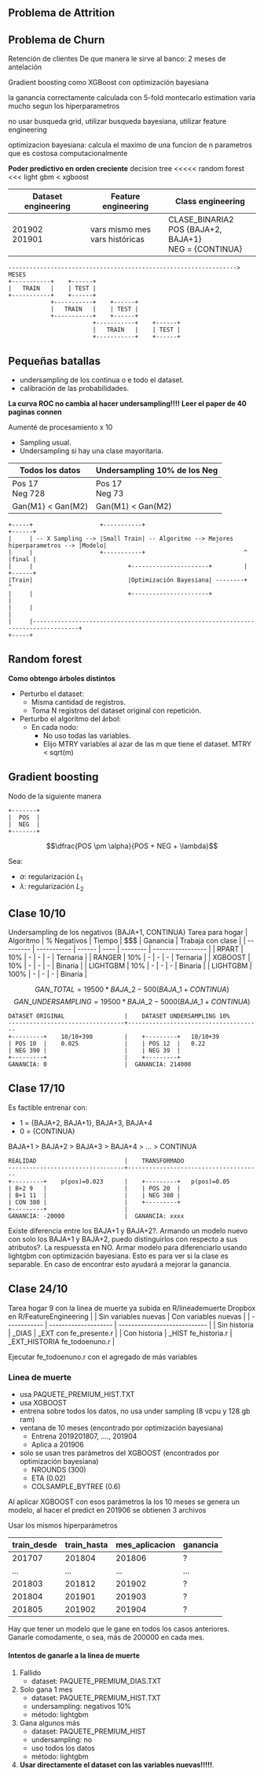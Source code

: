 ## Problema de Attrition

## Problema de Churn
Retención de clientes
De que manera le sirve al banco: 2 meses de antelación

Gradient boosting como XGBoost con optimización bayesiana

la ganancia correctamente calculada con 5-fold montecarlo estimation varia mucho segun los hiperparametros

no usar busqueda grid, utilizar busqueda bayesiana, utilizar feature engineering

optimizacion bayesiana: calcula el maximo de una funcion de n parametros que es costosa computacionalmente

**Poder predictivo en orden creciente**
decision tree <<<<<
random forest <<<
light gbm <
xgboost

| Dataset engineering  | Feature engineering                   | Class engineering                                            |
| -------------------- | ------------------------------------- | ------------------------------------------------------------ |
| 201902 <br /> 201901 | vars mismo mes <br /> vars históricas | CLASE_BINARIA2 <br /> POS {BAJA+2, BAJA+1} <br /> NEG = {CONTINUA} |


```
-----------------------------------------------------------------> MESES
+-----------+    +------+
|   TRAIN   |    | TEST |
+-----------+    +------+
            +-----------+    +------+
            |   TRAIN   |    | TEST |
            +-----------+    +------+
                        +-----------+    +------+
                        |   TRAIN   |    | TEST |
                        +-----------+    +------+
```

## Pequeñas batallas
* undersampling de los continua o e todo el dataset.
* calibración de las probabilidades.

**La curva ROC no cambia al hacer undersampling!!!!**
**Leer el paper de 40 paginas connen**


Aumenté de procesamiento x 10
* Sampling usual.
* Undersampling si hay una clase mayoritaria.

| Todos los datos       | Undersampling 10% de los Neg |
| --------------------- | ---------------------------- |
| Pos 17 <br /> Neg 728 | Pos 17 <br /> Neg 73         |
| Gan(M1) < Gan(M2)     | Gan(M1) < Gan(M2)            |

```
+-----+                   +-----------+                                              +------+
|     | -- X Sampling --> |Small Train| -- Algoritmo --> Mejores hiperparametros --> |Modelo|
|     |                   +-----------+                            ^                 |final |
|     |                           +----------------------+         |                 +------+
|Train|                           |Optimización Bayesiana| --------+                      ^
|     |                           +----------------------+                                |
|     |                                                                                   |
|     |-----------------------------------------------------------------------------------+
+-----+
```

## Random forest
**Como obtengo árboles distintos**
* Perturbo el dataset:
    * Misma cantidad de registros.
    * Toma N registros del dataset original con repetición.
* Perturbo el algoritmo del árbol:
    * En cada nodo:
        * No uso todas las variables.
        * Elijo MTRY variables al azar de las m que tiene el dataset. MTRY < sqrt(m)

## Gradient boosting
Nodo de la siguiente manera
```
+-------+
|  POS  |
|  NEG  |
+-------+
```
$$\dfrac{POS \pm \alpha}{POS + NEG + \lambda}$$

Sea:
* $\alpha$: regularización $L_{1}$
* $\lambda$: regularización $L_{2}$

## Clase 10/10
Undersampling de los negativos {BAJA+1, CONTINUA}
Tarea para hogar
| Algoritmo | % Negativos | Tiempo | $$$  | Ganancia | Trabaja con clase |
| --------- | ----------- | ------ | ---- | -------- | ----------------- |
| RPART     | 10%         | -      | -    | -        | Ternaria          |
| RANGER    | 10%         | -      | -    | -        | Ternaria          |
| XGBOOST   | 10%         | -      | -    | -        | Binaria           |
| LIGHTGBM  | 10%         | -      | -    | -        | Binaria           |
| LIGHTGBM  | 100%        | -      | -    | -        | Binaria           |

$$GAN\_TOTAL = 19500*BAJA\_2 - 500(BAJA\_1 + CONTINUA)$$
$$GAN\_UNDERSAMPLING = 19500*BAJA\_2 - 5000(BAJA\_1 + CONTINUA)$$
```
DATASET ORIGINAL                 |    DATASET UNDERSAMPLING 10%
---------------------------------+--------------------------------------
+---------+    10/10+390         |    +---------+   10/10+39
| POS 10  |    0.025             |    | POS 12  |   0.22
| NEG 390 |                      |    | NEG 39  |
+---------+                      |    +---------+
GANANCIA: 0                      |  GANANCIA: 214000
```

## Clase 17/10
Es factible entrenar con:
* 1 = {BAJA+2, BAJA+1}, BAJA+3, BAJA+4
* 0 = {CONTINUA}

BAJA+1 > BAJA+2 > BAJA+3 > BAJA+4 > ... > CONTINUA

```
REALIDAD                         |    TRANSFORMADO
---------------------------------+--------------------------------------
+---------+    p(pos)=0.023      |    +---------+   p(pos)=0.05
| B+2 9   |                      |    | POS 20  |   
| B+1 11  |                      |    | NEG 380 |
| CON 380 |                      |    +---------+
+---------+                      |    
GANANCIA: -20000                 |  GANANCIA: xxxx
```
Existe diferencia entre los BAJA+1 y BAJA+2?. Armando un modelo nuevo con solo los BAJA+1 y BAJA+2, puedo distinguirlos con respecto a sus atributos?.
La respuessta en NO. Armar modelo para diferenciarlo usando lightgbm con optimización bayesiana. Esto es para ver si la clase es separable. En caso de encontrar esto ayudará a mejorar la ganancia.

## Clase 24/10
Tarea hogar 9 con la linea de muerte ya subida en R/lineademuerte
Dropbox en R/FeatureEngineering
|              | Sin variables nuevas | Con variables nuevas         |
| ------------ | -------------------- | ---------------------------- |
| Sin historia | _DIAS                | _EXT con fe_presente.r       |
| Con historia | _HIST fe_historia.r  | _EXT_HISTORIA fe_todoenuno.r |

Ejecutar fe_todoenuno.r con el agregado de más variables

### Linea de muerte
* usa PAQUETE_PREMIUM_HIST.TXT
* usa XGBOOST
* entrena sobre todos los datos, no usa under sampling (8 vcpu y 128 gb ram)
* ventana de 10 meses (encontrado por optimización bayesiana)
    * Entrena 2019201807, ...., 201904
    * Aplica a 201906
* solo se usan tres parámetros del XGBOOST (encontrados por optimización bayesiana)
    * NROUNDS (300)
    * ETA (0.02)
    * COLSAMPLE_BYTREE (0.6)

Al aplicar XGBOOST con esos parámetros la los 10 meses se genera un modelo, al hacer el predict en 201906 se obtienen 3 archivos

Usar los mismos hiperparámetros

| train_desde | train_hasta | mes_aplicacion | ganancia |
| ----------- | ----------- | -------------- | -------- |
| 201707      | 201804      | 201806         | ?        |
| ...         | ...         | ...            | ...      |
| 201803      | 201812      | 201902         | ?        |
| 201804      | 201901      | 201903         | ?        |
| 201805      | 201902      | 201904         | ?        |

Hay que tener un modelo que le gane en todos los casos anteriores. Ganarle comodamente, o sea, más de 200000 en cada mes.

#### Intentos de ganarle a la línea de muerte
1. Fallido
    * dataset: PAQUETE_PREMIUM_DIAS.TXT
2. Solo gana 1 mes
    * dataset: PAQUETE_PREMIUM_HIST.TXT
    * undersampling: negativos 10%
    * método: lightgbm
3. Gana algunos más
    * dataset: PAQUETE_PREMIUM_HIST
    * undersampling: no
    * uso todos los datos
    * método: lightgbm
4. **Usar directamente el dataset con las variables nuevas!!!!!**.